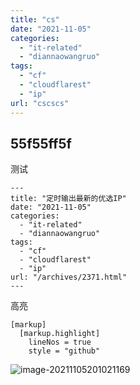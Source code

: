 ```yaml
---
title: "cs"
date: "2021-11-05"
categories: 
  - "it-related"
  - "diannaowangruo"
tags: 
  - "cf"
  - "cloudflarest"
  - "ip"
url: "cscscs"
---
```




## 55f55ff5f
测试

```
---
title: "定时输出最新的优选IP"
date: "2021-11-05"
categories: 
  - "it-related"
  - "diannaowangruo"
tags: 
  - "cf"
  - "cloudflarest"
  - "ip"
url: "/archives/2371.html"
---
```
高亮
```
[markup]
  [markup.highlight]
    lineNos = true
    style = "github"
```





![image-20211105201021169](https://img.zhoujie218.top/pc/202111052012409.png)
